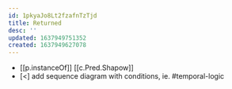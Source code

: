 ```yaml
---
id: 1pkyaJo8Lt2fzafnTzTjd
title: Returned
desc: ''
updated: 1637949751352
created: 1637949627078
---
```


- [[p.instanceOf]] [[c.Pred.Shapow]]
- [<] add sequence diagram with conditions, ie. #temporal-logic
 
